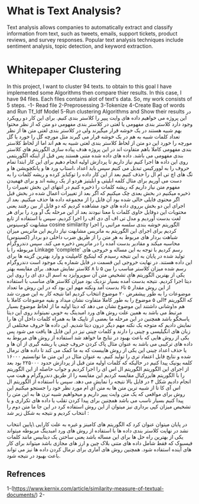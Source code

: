 # What is Text Analysis?
Text analysis allows companies to automatically extract and classify information from text, such as tweets, emails, support tickets, product reviews, and survey responses. Popular text analysis techniques include sentiment analysis, topic detection, and keyword extraction.

# Whitepaper Clustering

In this project, I want to cluster 94 texts.
to obtain to this goal I have implemented some Algorithms then compare thier results.
In this case, I have 94 files. Each files contains alot of text's data. So, my work consists of 5 steps.
-1- Read file
2-Preprosessing
3-Tokenize
4-Create Bag of words and Run Tf_Idf Model
5-Run clustering Algorithms and Show their results 
در این پروژه می خواهیم داده های وایت پیپر را کلاستر بندی کنیم. برای این کار دو رویکرد وجود دارد کلاستر بندی مفهومی یا لغتی در کلاستر بندی مفهومی دو متن که از نظر محتوا بهم شبیه هستند در یک خوشه قرار میگیرند ولی در کلاستر بندی لغتی متن ها از نظر تعداد کلمات شبیه به هم در یک خوشه قرار می گیرند مثل مورچه گل را خورد یا گل مورچه را خورد این دو متن از لحاظ کلاستر بندی لغتی شبیه به هم اند اما از لحاظ کلاستر بندی مفهومی کاملا باهم متفاوت اند در این پروژه هدف پیاده سازی الگوریتم های کلاستر بندی مفهومی می باشد. داده های داده شده متنی هستند پس قبل از اینکه الگوریتمی روی این داده ها اجرا کنیم نیاز داریم تا پردازش اولیه انجام دهیم برای این کار ابتدا تمام حروف را به لوورکیس  تبدیل می کنیم سپس باید اعداد ،استاپ ورد ها و پانکچویشن ها و تگ های اچ تی ام ال را حذف کنیم بعد از این کار داده را توکنایز کرده و ریشه کلمات را به دست می آوریم برای مثال کلمه ابلیتی و ابلیتیز هردو از یک ریشه اند و برای فهمیدن مفهوم متن نیاز داریم که ریشه کلمات را ذخیره کنیم 
در انتهای این بخش تغییرات را ذخیره میکنیم در بخش بعدی چک میکنیم که اگر بعد از تغییرات اعمال شده در بخش قبل اگر محتوی فایلی خالی شده  بود آن فایل را از مجموعه داده ها حذف میکنیم. بعد از اجرای این دو بخش برروی داده های خود مشاهده کردیم که دو فایل از بین رفتند یعنی محتویات این دوفایل حاوی کلمات با معنا نبودند 
بعد از این مرحله بگ آو ورد را برای هر لغت بدست آوردیم و مدل تی اف آی دی اف را اجرا کردیم.
سپس با استفاده از تابع مشابهت کوسینوس cosine similarity
الگوریتم خوشه بندی سلسه مراتبی را اجرا کردیم برای اجرای این الگوریتم به  ماتریس مشابهت نیاز داریم این ماتریس میزان شباهت بردار های مربوط به هر متن را از طریق ضرب داخلی دو بردار (کسینوس) محاسبه میکند و مقادیر بدست آمده را در ماتریس ذخیره می کند. 
سپس دندروگرام مربوطه را با Linkage 'complete'
رسم کردیم
با توجه به این مساله و خروجی های تولید شده در پایان به این نتیجه رسیدم که لینکیج کامپلیت و وارد بهترین گزینه ها برای این داده هستند.
در نهایت خروجی این قسمت در فایل شماره یک موجود است
دندروگرام رسم شده میزان کلاستر مناسب را بین ۵ تا ۸ کلاستر نمایش میدهد.
برای مقایسه بهتر یکی از بهترین الگوریتم های تشخیص متن آن سوپروایزد به اسم ال دی ای را روی این دیتا اجرا کردیم.
نتیجه بدست آمده بسیار نزدیک بود میزان کلاستر های مناسب با استفاده از این روش مقدار ۵ تا۶ بدست آمد ونکته مهم این بود که در این روش ما تعداد موضوعات را به طور پیشفرض ۲۰ موضوع انتخاب کردیم اما نتیجه کار به این صورت شد که الگوریتم ۴الی ۵  موضوع را به طور کاملا متفاوت نشان میداد و بقیه موضوعات کاملا با هم ه\وشانی داشتند این موضوع نشان می دهد که دیتا اولیه ما از لحاظ موضوع بسیار مرتبط می باشد  به همین علت روش های ورد امبدینگ به خوبی نمیتواند روی این دیتا پاسخگو باشد همچنین در این مرحله ما بعضی از تاپیک ها به همراه کلمات داخل آن ها را نمایش دادیم که متوجه یک نکته مهم دیگر درون دیتا شدیم. این داده ها حروف مختلفی از زبان های انگیلیسی و چینی را دارند و کلمات چینی نیز در این فایل ها یافت می شود پس یکی از روش هایی که باعث بهبود در نتایج ما خواهد شد استفاده از روش های مربوط به داده های ترکیبی می باشد به عنوان مثال پاک کردن حروف چینی یا ریشه گیری از آن ها و یا حذف اعداد چینی این یکی از روش هاییست که به ما کمک می کند تا داده های نرمال شده و نتایج قابل اعتماد تری را تولید کنیم.
به عنوان مثال در این متن ما توانستیم ۱۶۰۰۰ کلمه یونیک پیدا کنیم در حالیکه که کلمات اولیه متن قبل از پردازش حدود ۲۲۵۰۰۰ بود
بعد از اجرای این الگوریتم الگوریتم ال اس ای را اجرا کردیم و جواب حاصله از این الگوریتم را با الگوریتم هایررکیال مقایسه کردیم این مقایسه را از طریق دندروگرام و هیت مپ انجام دادیم
شکل ۴ در فایل بالا نتیجه را نمایش می دهد.
سپس با استفاده از الگوریتم ال اس آی
کا تا از شبیه ترین متن ها به متن آي ام مورد نظر خود را جستجو میکنیم این روش برای مواقعی که یک متن وایت پیپر داریم و میخواهیم شبیه ترن ها به این متن را پیدا کنیم بسیار ناسب می باشد همچنین برای پیدا کردن تقلب یا داده های تکراری و یا تشخیص میزان کپی برداری نیز میتوان از این روش استفاده کرد در این جا ما متن دوم را انتخاب کردیم و نتیجه به شکل زیر شد
:

در پایان میتوان عنوان کرد که الگوریتم های کامینز و غیره به علت کارایی \پایین انتخاب نشد 
در نهایت کلاستر بندی داده ها با استفاده از روش های ورد امبدینگ مربوطه میتواند یکی از بهترین راه حل ها برای این مساله باشد یعنی ساختن یک دیتابیس مانند کلمات فیسبوک که فقط شامل داده های متنی بلاک چین و ارز های مجازی باشد میتواند برای 
کار های آینده استفاده شود.
همچنین روش های آماری برای نرمال کردن داده ها نیز می تواند باعث بهبود در نتیجه شود.

## Refrences

1-(https://www.kernix.com/article/similarity-measure-of-textual-documents/)
2-
